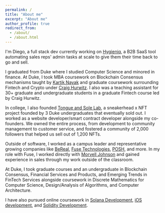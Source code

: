```yaml
---
permalink: /
title: "About me"
excerpt: "About me"
author_profile: true
redirect_from: 
  - /about/
  - /about.html
---
```


I'm Diego, a full stack dev currently working on [Hygieniq](https://hygieniq.vercel.app/), a B2B SaaS tool automating sales reps' admin tasks at scale to give them their time back to go and sell.

I graduated from Duke where I studied Computer Science and minored in finance. At Duke, I took MBA coursework on Blockchain Consensus mechanisms taught
by [Kartik Nayak](https://users.cs.duke.edu/~kartik/) and graduate coursework surrounding Fintech and Crypto under [Craig Hurwitz](https://fintech.meng.duke.edu/faculty/craig-hurwitz). I also was a teaching assistant for 30+ graduate and undergraduate students in a graduate Fintech course led by
Craig Hurwitz. 

In college, I also founded [Tongue and Sole Lab](https://www.tongueandsolelab.com/), a sneakerhead x NFT project founded by 3 Duke undergraduates that eventually sold out. I worked as a website developer/smart contract developer alongside my co-founders. We owned the entire process, from development to community management to customer service, and fostered a community of 2,000 followers that helped us sell out of 1,200 NFTs.

Outside of software, I worked as a campus leader and representative growing companies like [BeReal](https://bereal.com/en/), [Fuse Technologies](https://www.fuseignited.com/), [POSH](https://posh.vip/), and more. In my role with Fuse, I worked directly with [Morvell Johnson](https://www.linkedin.com/in/morvell-johnson-8b044ab5/) and gained experience in sales through my work outside of the classroom.

At Duke, I took graduate courses and an undergraduate in Blockchain Consensus, Financial Services and Products, and Emerging Trends in FinTech Services alongside coursework
in Discrete Mathematics for Computer Science, Design/Analysis of Algorithms, and Computer Architecture.

I have also pursued online coursework in [Solana Development](https://www.udemy.com/course/solana-developer/), [iOS development](https://www.udemy.com/course/ios-13-app-development-bootcamp/), and [Solidity Development](https://www.udemy.com/course/ethereum-and-solidity-the-complete-developers-guide/).
